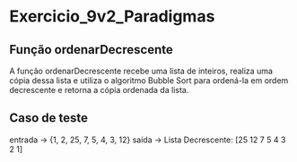 # Exercicio_9v2_Paradigmas

## Função ordenarDecrescente

A função ordenarDecrescente recebe uma lista de inteiros, realiza uma cópia dessa lista e utiliza o algoritmo Bubble Sort para ordená-la em ordem decrescente e retorna a cópia ordenada da lista.

## Caso de teste
 
entrada -> {1, 2, 25, 7, 5, 4, 3, 12}
saída -> Lista Decrescente:  [25 12 7 5 4 3 2 1]
